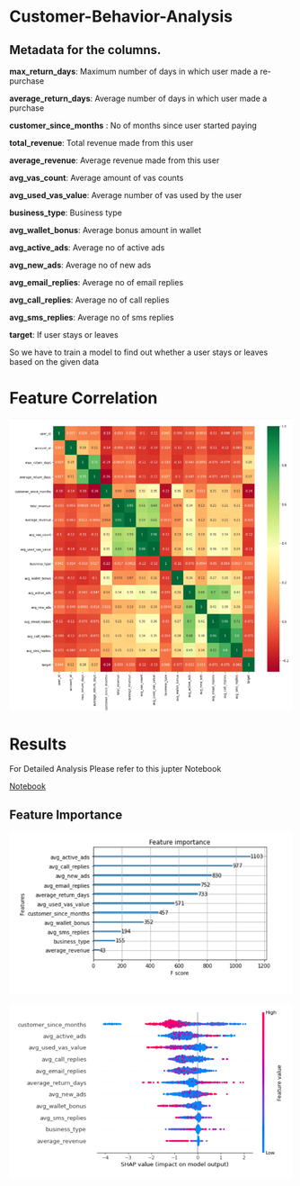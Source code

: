 # Customer-Behavior-Analysis
 
## Metadata for the columns.

**max_return_days**: Maximum number of days in which user made a re-purchase

**average_return_days**: Average number of days in which user made a purchase

**customer_since_months** : No of months since user started paying

**total_revenue**: Total revenue made from this user

**average_revenue**: Average revenue made from this user

**avg_vas_count**: Average amount of vas counts

**avg_used_vas_value**: Average number of vas used by the user

**business_type**: Business type

**avg_wallet_bonus**: Average bonus amount in wallet

**avg_active_ads**: Average no of active ads

**avg_new_ads**: Average no of new ads

**avg_email_replies**: Average no of email replies

**avg_call_replies**: Average no of call replies

**avg_sms_replies**: Average no of sms replies

**target**: If user stays or leaves


So we have to train a model to find out whether a user stays or leaves based on the given data




<a id="aaa"></a>
# Feature Correlation
![images/1.png](images/1.png)


<a id="aaa"></a>
# Results

For Detailed Analysis Please refer to this jupter Notebook

[Notebook](Notebook.ipynb)


## Feature Importance
![images/1.png](images/2.png)

<!-- ## Feature Importance -->
![images/1.png](images/3.png)
